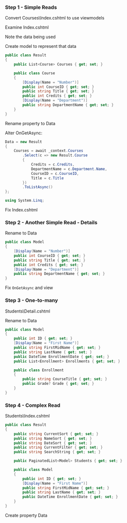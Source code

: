 ### Step 1 - Simple Reads

Convert Courses\Index.cshtml to use viewmodels

Examine Index.cshtml

Note the data being used

Create model to represent that data

```csharp
public class Result
{
    public List<Course> Courses { get; set; }

    public class Course
    {
        [Display(Name = "Number")]
        public int CourseID { get; set; }
        public string Title { get; set; }
        public int Credits { get; set; }
        [Display(Name = "Department")]
        public string DepartmentName { get; set; }
    }
}
```

Rename property to Data

Alter OnGetAsync:

```csharp
Data = new Result
{
    Courses = await _context.Courses
        .Select(c => new Result.Course
        {
            Credits = c.Credits,
            DepartmentName = c.Department.Name,
            CourseID = c.CourseID,
            Title = c.Title
        })
        .ToListAsync()
};

using System.Linq;
```

Fix Index.cshtml

### Step 2 - Another Simple Read - Details

Rename to Data

```csharp
public class Model
{
    [Display(Name = "Number")]
    public int CourseID { get; set; }
    public string Title { get; set; }
    public int Credits { get; set; }
    [Display(Name = "Department")]
    public string DepartmentName { get; set; }
}
```

Fix `OnGetAsync` and view

### Step 3 - One-to-many

Students\Detail.cshtml

Rename to Data

```csharp
public class Model
{
    public int ID { get; set; }
    [Display(Name = "First Name")]
    public string FirstMidName { get; set; }
    public string LastName { get; set; }
    public DateTime EnrollmentDate { get; set; }
    public List<Enrollment> Enrollments { get; set; }

    public class Enrollment
    {
        public string CourseTitle { get; set; }
        public Grade? Grade { get; set; }
    }
}
```

### Step 4 - Complex Read

Students\Index.cshtml

```csharp
public class Result
{
    public string CurrentSort { get; set; }
    public string NameSort { get; set; }
    public string DateSort { get; set; }
    public string CurrentFilter { get; set; }
    public string SearchString { get; set; }

    public PaginatedList<Model> Students { get; set; }

    public class Model
    {
        public int ID { get; set; }
        [Display(Name = "First Name")]
        public string FirstMidName { get; set; }
        public string LastName { get; set; }
        public DateTime EnrollmentDate { get; set; }
    }
}
```

Create property Data